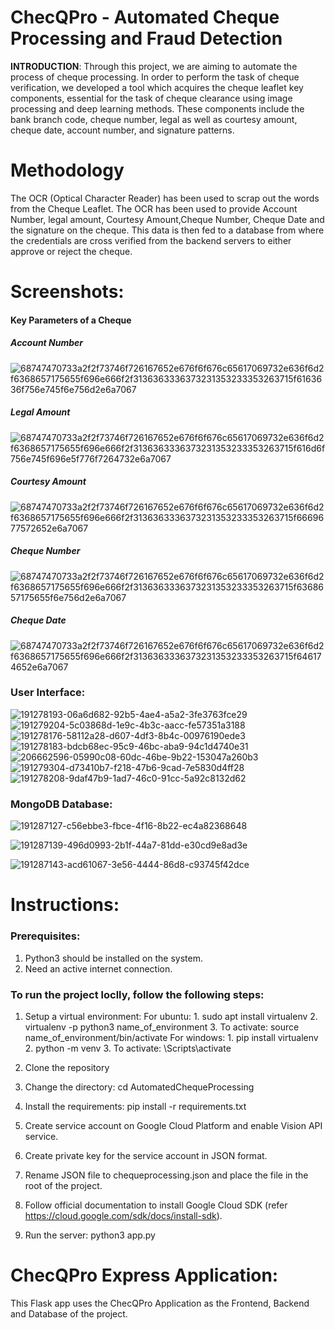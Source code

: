 # ChecQPro - Automated Cheque Processing and Fraud Detection

<b>INTRODUCTION</b>: Through this project, we are aiming to automate the process of cheque processing. In order to perform the task of cheque verification, we developed a tool which acquires the cheque leaflet key components, essential for the task of cheque clearance using image processing and deep learning methods. These components include the bank branch code, cheque number, legal as well as courtesy amount, cheque date, account number, and signature patterns.

# Methodology
The OCR (Optical Character Reader) has been used to scrap out the words from the Cheque Leaflet. The OCR has been used to provide Account Number, legal amount, Courtesy Amount,Cheque Number, Cheque Date and the signature on the cheque. This data is then fed to a database from where the credentials are cross verified from the backend servers to either approve or reject the cheque.

# Screenshots:

#### Key Parameters of a Cheque
##### Account Number
![68747470733a2f2f73746f726167652e676f6f676c65617069732e636f6d2f6368657175655f696e666f2f3136363336373231353233353263715f6163636f756e745f6e756d2e6a7067](https://user-images.githubusercontent.com/55848343/205454378-a9a4e183-0fb5-4c80-a92a-21544f0d6e3e.jpg)
##### Legal Amount
![68747470733a2f2f73746f726167652e676f6f676c65617069732e636f6d2f6368657175655f696e666f2f3136363336373231353233353263715f616d6f756e745f696e5f776f7264732e6a7067](https://user-images.githubusercontent.com/55848343/205454438-06982d7b-bd44-4d8d-9851-589bb7acba50.jpg)
##### Courtesy Amount
![68747470733a2f2f73746f726167652e676f6f676c65617069732e636f6d2f6368657175655f696e666f2f3136363336373231353233353263715f6669677572652e6a7067](https://user-images.githubusercontent.com/55848343/205454465-64785ec9-b494-4ac0-94cb-b034456214d8.jpg)
##### Cheque Number
![68747470733a2f2f73746f726167652e676f6f676c65617069732e636f6d2f6368657175655f696e666f2f3136363336373231353233353263715f6368657175655f6e756d2e6a7067](https://user-images.githubusercontent.com/55848343/205454492-2cb4cfc6-6178-4c44-bb80-dd4f5df40dfd.jpg)
##### Cheque Date
![68747470733a2f2f73746f726167652e676f6f676c65617069732e636f6d2f6368657175655f696e666f2f3136363336373231353233353263715f646174652e6a7067](https://user-images.githubusercontent.com/55848343/205454508-d317433e-dc3b-4eee-9e7a-669a5b147ffb.jpg)
### User Interface:
![191278193-06a6d682-92b5-4ae4-a5a2-3fe3763fce29](https://user-images.githubusercontent.com/55848343/205454728-840748b8-307e-450c-9710-b0ef0041416c.png)
![191279204-5c03868d-1e9c-4b3c-aacc-fe57351a3188](https://user-images.githubusercontent.com/55848343/205454732-76180664-44ef-4afb-b477-f5de834245a3.png)
![191278176-58112a28-d607-4df3-8b4c-00976190ede3](https://user-images.githubusercontent.com/55848343/205454734-8cd7255e-b123-425a-9a51-001e39507fd1.png)
![191278183-bdcb68ec-95c9-46bc-aba9-94c1d4740e31](https://user-images.githubusercontent.com/55848343/205454738-7809bffe-f9bc-4656-a5fa-ff46f716408f.png)
![206662596-05990c08-60dc-46be-9b22-153047a260b3](https://user-images.githubusercontent.com/55848343/206673873-f96cf5bf-8708-40ce-ba2b-132784e7e873.png)
![191279304-d73410b7-f218-47b6-9cad-7e5830d4ff28](https://user-images.githubusercontent.com/55848343/205454775-8d51ce34-a971-4ddf-8966-92865287a181.png)
![191278208-9daf47b9-1ad7-46c0-91cc-5a92c8132d62](https://user-images.githubusercontent.com/55848343/205454745-db251b28-1729-4002-b5d2-755ac2b8b6d1.png)

### MongoDB Database:
![191287127-c56ebbe3-fbce-4f16-8b22-ec4a82368648](https://user-images.githubusercontent.com/55848343/206674227-fe1bb903-9cbf-4f73-bee9-15142c695d02.jpg)

![191287139-496d0993-2b1f-44a7-81dd-e30cd9e8ad3e](https://user-images.githubusercontent.com/55848343/206674254-a9d11fa2-3a08-484b-b41b-849e2a94393e.jpg)

![191287143-acd61067-3e56-4444-86d8-c93745f42dce](https://user-images.githubusercontent.com/55848343/206674275-98d1ac26-4e63-4b4a-9fb2-29a0ce47ccbb.jpg)

# Instructions:
### Prerequisites:
1. Python3 should be installed on the system.
2. Need an active internet connection.
### To run the project loclly, follow the following steps:

1. Setup a virtual environment:
    For ubuntu:
        1. sudo apt install virtualenv
        2. virtualenv -p python3 name_of_environment
        3. To activate: source name_of_environment/bin/activate
    For windows:
        1.	pip install virtualenv
        2.	python -m venv <path for creating virtualenv>
        3.	To activate: <virtualenv path>\Scripts\activate

2. Clone the repository
3. Change the directory: cd AutomatedChequeProcessing
4. Install the requirements: pip install -r requirements.txt
5. Create service account on Google Cloud Platform and enable Vision API service.
6. Create private key for the service account in JSON format.
7. Rename JSON file to chequeprocessing.json and place the file in the root of the project.
8. Follow official documentation to install Google Cloud SDK (refer https://cloud.google.com/sdk/docs/install-sdk).
9. Run the server: python3 app.py

# ChecQPro Express Application:
This Flask app uses the ChecQPro Application as the Frontend, Backend and Database of the project.
